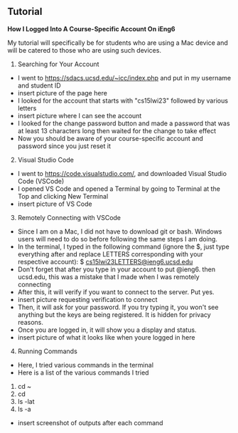 
Tutorial
---

**How I Logged Into A Course-Specific Account On iEng6**

My tutorial will specifically be for students who are using a Mac device and will be catered to those who are using such devices.

1. Searching for Your Account
  * I went to https://sdacs.ucsd.edu/~icc/index.php and put in my username and student ID
  * insert picture of the page here
  * I looked for the account that starts with "cs15lwi23" followed by various letters
  * insert picture where I can see the account
  * I looked for the change password button and made a password that was at least 13 characters long then waited for the change to take effect
  * Now you should be aware of your course-specific account and password since you just reset it

2. Visual Studio Code
  * I went to https://code.visualstudio.com/, and downloaded Visual Studio Code (VSCode)
  * I opened VS Code and opened a Terminal by going to Terminal at the Top and clicking New Terminal
  * insert picture of VS Code

3. Remotely Connecting with VSCode
  * Since I am on a Mac, I did not have to download git or bash. Windows users will need to do so before following the same steps I am doing.
  * In the terminal, I typed in the following command (ignore the $, just type everything after and replace LETTERS corresponding with your respective account): $ cs15lwi23LETTERS@ieng6.ucsd.edu
  * Don't forget that after you type in your account to put @ieng6. then ucsd.edu, this was a mistake that I made when I was remotely connecting
  * After this, it will verify if you want to connect to the server. Put yes.
  * insert picture requesting verification to connect
  * Then, it will ask for your password. If you try typing it, you won't see anything but the keys are being registered. It is hidden for privacy reasons.
  * Once you are logged in, it will show you a display and status.
  * insert picture of what it looks like when youre logged in here

4. Running Commands
  * Here, I tried various commands in the terminal
  * Here is a list of the various commands I tried
   1. cd ~
   2. cd
   3. ls -lat
   4. ls -a
  * insert screenshot of outputs after each command
  
